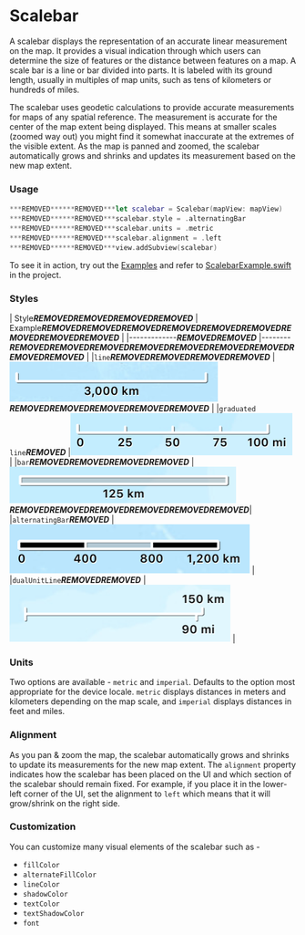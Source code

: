 # Scalebar

A scalebar displays the representation of an accurate linear measurement on the map. It provides a visual indication through which users can determine the size of features or the distance between features on a map. A scale bar is a line or bar divided into parts. It is labeled with its ground length, usually in multiples of map units, such as tens of kilometers or hundreds of miles. 

The scalebar uses geodetic calculations to provide accurate measurements for maps of any spatial reference. The measurement is accurate for the center of the map extent being displayed. This means at smaller scales (zoomed way out) you might find it somewhat inaccurate at the extremes of the visible extent. As the map is panned and zoomed, the scalebar automatically grows and shrinks and updates its measurement based on the new map extent.

### Usage

```swift
***REMOVED******REMOVED***let scalebar = Scalebar(mapView: mapView)
***REMOVED******REMOVED***scalebar.style = .alternatingBar
***REMOVED******REMOVED***scalebar.units = .metric
***REMOVED******REMOVED***scalebar.alignment = .left
***REMOVED******REMOVED***view.addSubview(scalebar)
```

To see it in action, try out the [Examples](../../Examples) and refer to [ScalebarExample.swift](../../Examples/ArcGISToolkitExamples/ScalebarExample.swift) in the project.


### Styles

| Style***REMOVED******REMOVED******REMOVED******REMOVED*** | Example***REMOVED******REMOVED******REMOVED******REMOVED******REMOVED******REMOVED******REMOVED******REMOVED******REMOVED***   |
|-------------***REMOVED******REMOVED***  |--------***REMOVED******REMOVED******REMOVED******REMOVED******REMOVED******REMOVED******REMOVED******REMOVED******REMOVED***   |
|`line`***REMOVED******REMOVED******REMOVED******REMOVED*** |![line](Images/line.png)***REMOVED******REMOVED******REMOVED******REMOVED******REMOVED***   |
|`graduated line`***REMOVED***   |![graduated line](Images/graduated-line.png)   |
|`bar`***REMOVED******REMOVED******REMOVED******REMOVED***  |![bar](Images/bar.png)	***REMOVED******REMOVED******REMOVED******REMOVED******REMOVED******REMOVED***|
|`alternatingBar`***REMOVED***   |![alternating bar](Images/alternating-bar.png) |
|`dualUnitLine`***REMOVED******REMOVED*** |![dual unit line](Images/dual-unit-line.png)   |



### Units

Two options are available - `metric` and `imperial`. Defaults to the option most appropriate for the device locale. `metric` displays distances in meters and kilometers depending on the map scale, and `imperial` displays distances in feet and miles.

### Alignment

As you pan & zoom the map, the scalebar automatically grows and shrinks to update its measurements for the new map extent. The `alignment` property indicates how the scalebar has been placed on the UI and which section of the scalebar should remain fixed. For example, if you place it in the lower-left corner of the UI, set the alignment to `left` which means that it will grow/shrink on the right side.

### Customization

You can customize many visual elements of the scalebar such as - 

* `fillColor`
* `alternateFillColor`
* `lineColor`
* `shadowColor`
* `textColor`
* `textShadowColor`
* `font`

